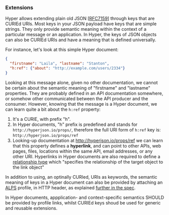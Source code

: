 ### Extensions

Hyper allows extending plain old JSON
[[RFC7159](https://tools.ietf.org/html/rfc7159)] through keys that are CURIEd
URIs. Most keys in your JSON payload have keys that are simple strings. They
only provide semantic meaning within the context of a particular message or an
application. In Hyper, the keys of JSON objects can also be CURIEd URIs and have
a meaning that is defined universally.

For instance, let's look at this simple Hyper document:

```json
{
  "firstname": "Laila", "lastname": "Stanton",
  "h:ref": {"about": "http://example.com/users/2334"}
}
```

Looking at this message alone, given no other documentation, we cannot be
certain about the semantic meaning of "firstname" and "lastname" properties.
They are probably defined in an API documentation somewhere, or somehow other
communicated between the API producer and the consumer. However, knowing that
the message is a Hyper document, we can learn quite a bit about the `h:ref`
property:

1. It's a CURIE, with prefix "h".
2. In Hyper documents, "h" prefix is predefined and stands for
   `http://hyperjson.io/props/`, therefore the full URI form of `h:ref` key is:
   `http://hyperjson.io/props/ref`
3. Looking-up documentation at <http://hyperjson.io/props/ref> we can learn that
   this property defines a **hyperlink**, and can point to other APIs, web
   pages, files, locations within the same API, email addresses, or any other
   URI. Hyperlinks in Hyper documents are also required to define a
   [relationship
   type](https://developer.mozilla.org/en-US/docs/Web/HTML/Element/a#attr-rel)
   which "specifies the relationship of the target object to the link object"

In addition to using, an optinally CURIed, URIs as keywords, the semantic
meaning of keys in a Hyper document can also be provided by attaching an
[ALPS](http://alps.io/spec/) profile, in HTTP header, as explained [further in
the spec](/spec#profile).

In Hyper documents, appplication- and context-specific semantics SHOULD be
provided by profile links, whilst CURIEd keys shoud be used for generic
and reusable extensions.
